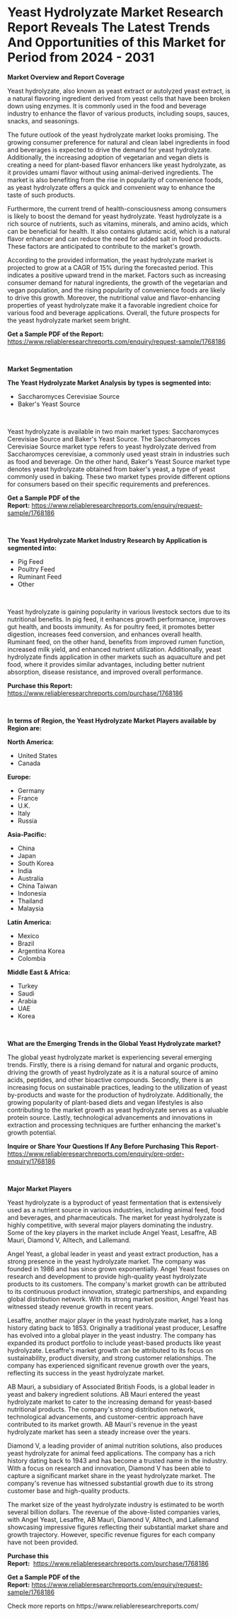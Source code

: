 <p><h1>Yeast Hydrolyzate Market Research Report Reveals The Latest Trends And Opportunities of this Market for Period from 2024 - 2031</h1></p><p><strong>Market Overview and Report Coverage</strong></p>
<p><p>Yeast hydrolyzate, also known as yeast extract or autolyzed yeast extract, is a natural flavoring ingredient derived from yeast cells that have been broken down using enzymes. It is commonly used in the food and beverage industry to enhance the flavor of various products, including soups, sauces, snacks, and seasonings.</p><p>The future outlook of the yeast hydrolyzate market looks promising. The growing consumer preference for natural and clean label ingredients in food and beverages is expected to drive the demand for yeast hydrolyzate. Additionally, the increasing adoption of vegetarian and vegan diets is creating a need for plant-based flavor enhancers like yeast hydrolyzate, as it provides umami flavor without using animal-derived ingredients. The market is also benefiting from the rise in popularity of convenience foods, as yeast hydrolyzate offers a quick and convenient way to enhance the taste of such products.</p><p>Furthermore, the current trend of health-consciousness among consumers is likely to boost the demand for yeast hydrolyzate. Yeast hydrolyzate is a rich source of nutrients, such as vitamins, minerals, and amino acids, which can be beneficial for health. It also contains glutamic acid, which is a natural flavor enhancer and can reduce the need for added salt in food products. These factors are anticipated to contribute to the market's growth.</p><p>According to the provided information, the yeast hydrolyzate market is projected to grow at a CAGR of 15% during the forecasted period. This indicates a positive upward trend in the market. Factors such as increasing consumer demand for natural ingredients, the growth of the vegetarian and vegan population, and the rising popularity of convenience foods are likely to drive this growth. Moreover, the nutritional value and flavor-enhancing properties of yeast hydrolyzate make it a favorable ingredient choice for various food and beverage applications. Overall, the future prospects for the yeast hydrolyzate market seem bright.</p></p>
<p><strong>Get a Sample PDF of the Report:</strong> <a href="https://www.reliableresearchreports.com/enquiry/request-sample/1768186">https://www.reliableresearchreports.com/enquiry/request-sample/1768186</a></p>
<p>&nbsp;</p>
<p><strong>Market Segmentation</strong></p>
<p><strong>The Yeast Hydrolyzate Market Analysis by types is segmented into:</strong></p>
<p><ul><li>Saccharomyces Cerevisiae Source</li><li>Baker's Yeast Source</li></ul></p>
<p>&nbsp;</p>
<p><p>Yeast hydrolyzate is available in two main market types: Saccharomyces Cerevisiae Source and Baker's Yeast Source. The Saccharomyces Cerevisiae Source market type refers to yeast hydrolyzate derived from Saccharomyces cerevisiae, a commonly used yeast strain in industries such as food and beverage. On the other hand, Baker's Yeast Source market type denotes yeast hydrolyzate obtained from baker's yeast, a type of yeast commonly used in baking. These two market types provide different options for consumers based on their specific requirements and preferences.</p></p>
<p><strong>Get a Sample PDF of the Report:</strong>&nbsp;<a href="https://www.reliableresearchreports.com/enquiry/request-sample/1768186">https://www.reliableresearchreports.com/enquiry/request-sample/1768186</a></p>
<p>&nbsp;</p>
<p><strong>The Yeast Hydrolyzate Market Industry Research by Application is segmented into:</strong></p>
<p><ul><li>Pig Feed</li><li>Poultry Feed</li><li>Ruminant Feed</li><li>Other</li></ul></p>
<p>&nbsp;</p>
<p><p>Yeast hydrolyzate is gaining popularity in various livestock sectors due to its nutritional benefits. In pig feed, it enhances growth performance, improves gut health, and boosts immunity. As for poultry feed, it promotes better digestion, increases feed conversion, and enhances overall health. Ruminant feed, on the other hand, benefits from improved rumen function, increased milk yield, and enhanced nutrient utilization. Additionally, yeast hydrolyzate finds application in other markets such as aquaculture and pet food, where it provides similar advantages, including better nutrient absorption, disease resistance, and improved overall performance.</p></p>
<p><strong>Purchase this Report:</strong>&nbsp; <a href="https://www.reliableresearchreports.com/purchase/1768186">https://www.reliableresearchreports.com/purchase/1768186</a></p>
<p>&nbsp;</p>
<p><strong>In terms of Region, the Yeast Hydrolyzate Market Players available by Region are:</strong></p>
<p>
    <p> <strong> North America: </strong>
        <ul>
            <li>United States</li>
            <li>Canada</li>
        </ul>
        </p> 
    <p> <strong> Europe: </strong>
        <ul>
            <li>Germany</li>
            <li>France</li>
            <li>U.K.</li>
            <li>Italy</li>
            <li>Russia</li>
        </ul>
        </p> 
    <p> <strong> Asia-Pacific: </strong>
        <ul>
            <li>China</li>
            <li>Japan</li>
            <li>South Korea</li>
            <li>India</li>
            <li>Australia</li>
            <li>China Taiwan</li>
            <li>Indonesia</li>
            <li>Thailand</li>
            <li>Malaysia</li>
        </ul>
        </p> 
    <p> <strong> Latin America: </strong>
        <ul>
            <li>Mexico</li>
            <li>Brazil</li>
            <li>Argentina Korea</li>
            <li>Colombia</li>
        </ul>
        </p> 
    <p> <strong> Middle East & Africa: </strong>
        <ul>
            <li>Turkey</li>
            <li>Saudi</li>
            <li>Arabia</li>
            <li>UAE</li>
            <li>Korea</li>
        </ul>
    </p>
    </p>
<p>&nbsp;</p>
<p><strong>What are the Emerging Trends in the Global Yeast Hydrolyzate market?</strong></p>
<p><p>The global yeast hydrolyzate market is experiencing several emerging trends. Firstly, there is a rising demand for natural and organic products, driving the growth of yeast hydrolyzate as it is a natural source of amino acids, peptides, and other bioactive compounds. Secondly, there is an increasing focus on sustainable practices, leading to the utilization of yeast by-products and waste for the production of hydrolyzate. Additionally, the growing popularity of plant-based diets and vegan lifestyles is also contributing to the market growth as yeast hydrolyzate serves as a valuable protein source. Lastly, technological advancements and innovations in extraction and processing techniques are further enhancing the market's growth potential.</p></p>
<p><strong>Inquire or Share Your Questions If Any Before Purchasing This Report</strong>- <a href="https://www.reliableresearchreports.com/enquiry/pre-order-enquiry/1768186">https://www.reliableresearchreports.com/enquiry/pre-order-enquiry/1768186</a></p>
<p>&nbsp;</p>
<p><strong>Major Market Players</strong></p>
<p><p>Yeast hydrolyzate is a byproduct of yeast fermentation that is extensively used as a nutrient source in various industries, including animal feed, food and beverages, and pharmaceuticals. The market for yeast hydrolyzate is highly competitive, with several major players dominating the industry. Some of the key players in the market include Angel Yeast, Lesaffre, AB Mauri, Diamond V, Alltech, and Lallemand.</p><p>Angel Yeast, a global leader in yeast and yeast extract production, has a strong presence in the yeast hydrolyzate market. The company was founded in 1986 and has since grown exponentially. Angel Yeast focuses on research and development to provide high-quality yeast hydrolyzate products to its customers. The company's market growth can be attributed to its continuous product innovation, strategic partnerships, and expanding global distribution network. With its strong market position, Angel Yeast has witnessed steady revenue growth in recent years.</p><p>Lesaffre, another major player in the yeast hydrolyzate market, has a long history dating back to 1853. Originally a traditional yeast producer, Lesaffre has evolved into a global player in the yeast industry. The company has expanded its product portfolio to include yeast-based products like yeast hydrolyzate. Lesaffre's market growth can be attributed to its focus on sustainability, product diversity, and strong customer relationships. The company has experienced significant revenue growth over the years, reflecting its success in the yeast hydrolyzate market.</p><p>AB Mauri, a subsidiary of Associated British Foods, is a global leader in yeast and bakery ingredient solutions. AB Mauri entered the yeast hydrolyzate market to cater to the increasing demand for yeast-based nutritional products. The company's strong distribution network, technological advancements, and customer-centric approach have contributed to its market growth. AB Mauri's revenue in the yeast hydrolyzate market has seen a steady increase over the years.</p><p>Diamond V, a leading provider of animal nutrition solutions, also produces yeast hydrolyzate for animal feed applications. The company has a rich history dating back to 1943 and has become a trusted name in the industry. With a focus on research and innovation, Diamond V has been able to capture a significant market share in the yeast hydrolyzate market. The company's revenue has witnessed substantial growth due to its strong customer base and high-quality products.</p><p>The market size of the yeast hydrolyzate industry is estimated to be worth several billion dollars. The revenue of the above-listed companies varies, with Angel Yeast, Lesaffre, AB Mauri, Diamond V, Alltech, and Lallemand showcasing impressive figures reflecting their substantial market share and growth trajectory. However, specific revenue figures for each company have not been provided.</p></p>
<p><strong>Purchase this Report:</strong>&nbsp;&nbsp;<a href="https://www.reliableresearchreports.com/purchase/1768186">https://www.reliableresearchreports.com/purchase/1768186</a></p>
<p></p>
<p><strong>Get a Sample PDF of the Report:</strong>&nbsp;<a href="https://www.reliableresearchreports.com/enquiry/request-sample/1768186">https://www.reliableresearchreports.com/enquiry/request-sample/1768186</a></p>
<p>Check more reports on https://www.reliableresearchreports.com/</p>